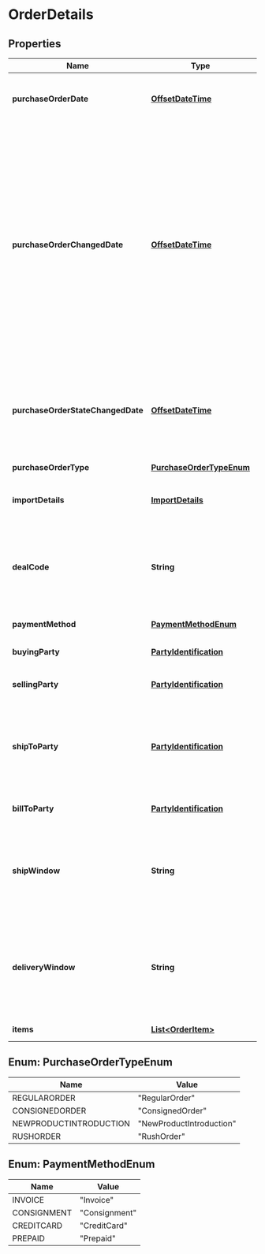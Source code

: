 
# OrderDetails

## Properties
Name | Type | Description | Notes
------------ | ------------- | ------------- | -------------
**purchaseOrderDate** | [**OffsetDateTime**](OffsetDateTime.md) | The date the purchase order was placed. Must be in ISO-8601 date/time format. | 
**purchaseOrderChangedDate** | [**OffsetDateTime**](OffsetDateTime.md) | The date when purchase order was last changed by Amazon after the order was placed. This date will be greater than &#39;purchaseOrderDate&#39;. This means the PO data was changed on that date and vendors are required to fulfill the  updated PO. The PO changes can be related to Item Quantity, Ship to Location, Ship Window etc. This field will not be present in orders that have not changed after creation. Must be in ISO-8601 date/time format. |  [optional]
**purchaseOrderStateChangedDate** | [**OffsetDateTime**](OffsetDateTime.md) | The date when current purchase order state was changed. Current purchase order state is available in the field &#39;purchaseOrderState&#39;. Must be in ISO-8601 date/time format. | 
**purchaseOrderType** | [**PurchaseOrderTypeEnum**](#PurchaseOrderTypeEnum) | Type of purchase order. |  [optional]
**importDetails** | [**ImportDetails**](ImportDetails.md) | If the purchase order is an import order, the details for the import order. |  [optional]
**dealCode** | **String** | If requested by the recipient, this field will contain a promotional/deal number. The discount code line is optional. It is used to obtain a price discount on items on the order. |  [optional]
**paymentMethod** | [**PaymentMethodEnum**](#PaymentMethodEnum) | Payment method used. |  [optional]
**buyingParty** | [**PartyIdentification**](PartyIdentification.md) | Name/Address and tax details of the buying party. |  [optional]
**sellingParty** | [**PartyIdentification**](PartyIdentification.md) | Name/Address and tax details of the selling party. |  [optional]
**shipToParty** | [**PartyIdentification**](PartyIdentification.md) | Name/Address and tax details of the ship to party. Find a list of fulfillment center addresses for a region on the [Resources page of Amazon Vendor Central](https://vendorcentral.amazon.com/hz/vendor/members/support/help/node/GPZ88XH8HQM97ZV6). |  [optional]
**billToParty** | [**PartyIdentification**](PartyIdentification.md) | Name/Address and tax details of the bill to party. |  [optional]
**shipWindow** | **String** | This indicates the ship window. Format is start and end date separated by double hyphen (--). For example, 2007-03-01T13:00:00Z--2007-03-11T15:30:00Z. |  [optional]
**deliveryWindow** | **String** | This indicates the delivery window. Format is start and end date separated by double hyphen (--). For example, 2007-03-01T13:00:00Z--2007-03-11T15:30:00Z. |  [optional]
**items** | [**List&lt;OrderItem&gt;**](OrderItem.md) | A list of items in this purchase order. | 


<a name="PurchaseOrderTypeEnum"></a>
## Enum: PurchaseOrderTypeEnum
Name | Value
---- | -----
REGULARORDER | &quot;RegularOrder&quot;
CONSIGNEDORDER | &quot;ConsignedOrder&quot;
NEWPRODUCTINTRODUCTION | &quot;NewProductIntroduction&quot;
RUSHORDER | &quot;RushOrder&quot;


<a name="PaymentMethodEnum"></a>
## Enum: PaymentMethodEnum
Name | Value
---- | -----
INVOICE | &quot;Invoice&quot;
CONSIGNMENT | &quot;Consignment&quot;
CREDITCARD | &quot;CreditCard&quot;
PREPAID | &quot;Prepaid&quot;



